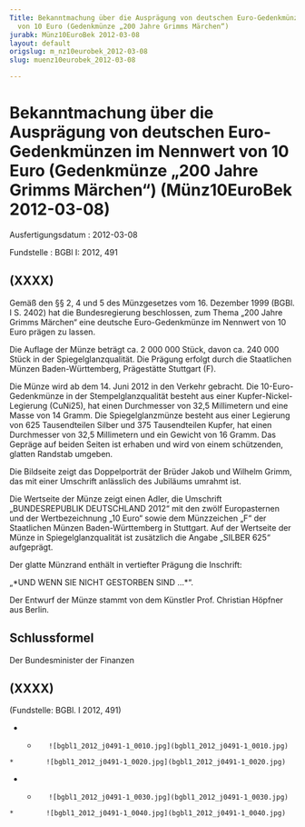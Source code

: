 ```yaml
---
Title: Bekanntmachung über die Ausprägung von deutschen Euro-Gedenkmünzen im Nennwert
  von 10 Euro (Gedenkmünze „200 Jahre Grimms Märchen“)
jurabk: Münz10EuroBek 2012-03-08
layout: default
origslug: m_nz10eurobek_2012-03-08
slug: muenz10eurobek_2012-03-08

---
```


# Bekanntmachung über die Ausprägung von deutschen Euro-Gedenkmünzen im Nennwert von 10 Euro (Gedenkmünze „200 Jahre Grimms Märchen“) (Münz10EuroBek 2012-03-08)

Ausfertigungsdatum
:   2012-03-08

Fundstelle
:   BGBl I: 2012, 491


## (XXXX)

Gemäß den §§ 2, 4 und 5 des Münzgesetzes vom 16. Dezember 1999 (BGBl.
I S. 2402) hat die Bundesregierung beschlossen, zum Thema „200 Jahre
Grimms Märchen“ eine deutsche Euro-Gedenkmünze im Nennwert von 10 Euro
prägen zu lassen.

Die Auflage der Münze beträgt ca. 2 000 000 Stück, davon ca. 240 000
Stück in der Spiegelglanzqualität. Die Prägung erfolgt durch die
Staatlichen Münzen Baden-Württemberg, Prägestätte Stuttgart (F).

Die Münze wird ab dem 14. Juni 2012 in den Verkehr gebracht. Die
10-Euro-Gedenkmünze in der Stempelglanzqualität besteht aus einer
Kupfer-Nickel-Legierung (CuNi25), hat einen Durchmesser von 32,5
Millimetern und eine Masse von 14 Gramm. Die Spiegelglanzmünze besteht
aus einer Legierung von 625 Tausendteilen Silber und 375 Tausendteilen
Kupfer, hat einen Durchmesser von 32,5 Millimetern und ein Gewicht von
16 Gramm. Das Gepräge auf beiden Seiten ist erhaben und wird von einem
schützenden, glatten Randstab umgeben.

Die Bildseite zeigt das Doppelporträt der Brüder Jakob und Wilhelm
Grimm, das mit einer Umschrift anlässlich des Jubiläums umrahmt ist.

Die Wertseite der Münze zeigt einen Adler, die Umschrift
„BUNDESREPUBLIK DEUTSCHLAND 2012“ mit den zwölf Europasternen und der
Wertbezeichnung „10 Euro“ sowie dem Münzzeichen „F“ der Staatlichen
Münzen Baden-Württemberg in Stuttgart. Auf der Wertseite der Münze in
Spiegelglanzqualität ist zusätzlich die Angabe „SILBER 625“
aufgeprägt.

Der glatte Münzrand enthält in vertiefter Prägung die Inschrift:

„\*UND WENN SIE NICHT GESTORBEN SIND …\*“.

Der Entwurf der Münze stammt von dem Künstler Prof. Christian Höpfner
aus Berlin.


## Schlussformel

Der Bundesminister der Finanzen


## (XXXX)

(Fundstelle: BGBl. I 2012, 491)


*    *        ![bgbl1_2012_j0491-1_0010.jpg](bgbl1_2012_j0491-1_0010.jpg)
    *        ![bgbl1_2012_j0491-1_0020.jpg](bgbl1_2012_j0491-1_0020.jpg)

*    *        ![bgbl1_2012_j0491-1_0030.jpg](bgbl1_2012_j0491-1_0030.jpg)
    *        ![bgbl1_2012_j0491-1_0040.jpg](bgbl1_2012_j0491-1_0040.jpg)


